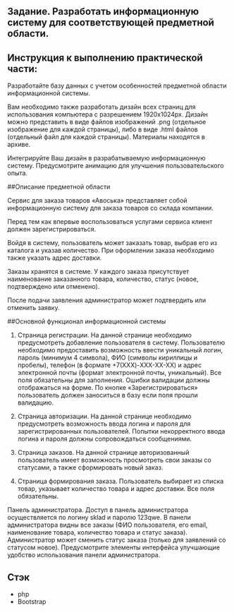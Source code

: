 ## Задание. Разработать информационную систему для соответствующей предметной области.


## Инструкция к выполнению практической части:

Разработайте базу данных с учетом особенностей предметной области информационной системы.

Вам необходимо также разработать дизайн всех страниц для использования компьютера с разрешением 1920x1024px. Дизайн можно представить в виде файлов изображений .png (отдельное изображение для каждой страницы), либо в виде .html файлов (отдельный файл для каждой страницы). Материалы находятся в архиве.

Интегрируйте Ваш дизайн в разрабатываемую информационную систему. Предусмотрите анимацию для улучшения пользовательского опыта.

##Описание предметной области

Сервис для заказа товаров «Авоська» представляет собой информационную систему для заказа товаров со склада компании.

Перед тем как впервые воспользоваться услугами сервиса клиент должен зарегистрироваться.

Войдя в систему, пользователь может заказать товар, выбрав его из каталога и указав количество. При оформлении заказа необходимо также указать адрес доставки.

Заказы хранятся в системе. У каждого заказа присутствует наименование заказанного товара, количество, статус (новое, подтверждено или отменено).

После подачи заявления администратор может подтвердить или отменить заявку.

##Основной функционал информационной системы

  1. Страница регистрации. На данной странице необходимо предусмотреть добавление пользователя в систему. Пользователю необходимо предоставить возможность ввести уникальный логин, пароль (минимум 4 символа), ФИО (символы кириллицы и пробелы), телефон (в формате +7(XXX)-XXX-XX-XX) и адрес электронной почты (формат электронной почты, уникальный). Все поля обязательны для заполнения.  Ошибки валидации должны отображаться на форме. По кнопке «Зарегистрироваться» пользователь должен заноситься в базу если поля прошли валидацию.
  
  2. Страница авторизации. На данной странице необходимо предусмотреть возможность ввода логина и пароля для зарегистрированных пользователей. Попытки некорректного ввода логина и пароля должны сопровождаться сообщениями.
  
  3. Страница заказов. На данной странице авторизованный пользователь имеет возможность просмотреть свои заказы со статусами, а также сформировать новый заказ.
  
  4. Страница формирования заказа. Пользователь выбирает из списка товар, указывает количество товара и адрес доставки. Все поля обязательны.

Панель администратора. Доступ в панель администратора осуществляется по логину sklad и паролю 123qwe. В панели администратора видны все заказы (ФИО пользователя, его email, наименование товара, количество товара и статус заказа). Администратор может сменить статус заказа (только для заявлений со статусом новое). Предусмотрите элементы интерфейса улучшающие удобство использования панели администратора.

## Cтэк 
 - php
 - Bootstrap
